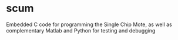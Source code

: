 # scum
Embedded C code for programming the Single Chip Mote, as well as complementary Matlab and Python for testing and debugging
